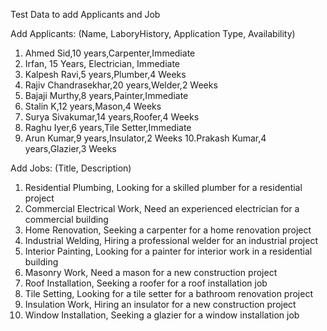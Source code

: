 Test Data to add Applicants and Job

Add Applicants: (Name, LaboryHistory, Application Type, Availability)
1. Ahmed Sid,10 years,Carpenter,Immediate
2. Irfan, 15 Years, Electrician, Immediate
3. Kalpesh Ravi,5 years,Plumber,4 Weeks
4. Rajiv Chandrasekhar,20 years,Welder,2 Weeks
5. Bajaji Murthy,8 years,Painter,Immediate
6. Stalin K,12 years,Mason,4 Weeks
7. Surya Sivakumar,14 years,Roofer,4 Weeks
8. Raghu Iyer,6 years,Tile Setter,Immediate
9. Arun Kumar,9 years,Insulator,2 Weeks
10.Prakash Kumar,4 years,Glazier,3 Weeks

Add Jobs: (Title, Description)
1. Residential Plumbing, Looking for a skilled plumber for a residential project
2. Commercial Electrical Work, Need an experienced electrician for a commercial building
3. Home Renovation, Seeking a carpenter for a home renovation project
4. Industrial Welding, Hiring a professional welder for an industrial project
5. Interior Painting, Looking for a painter for interior work in a residential building
6. Masonry Work, Need a mason for a new construction project
7. Roof Installation, Seeking a roofer for a roof installation job
8. Tile Setting, Looking for a tile setter for a bathroom renovation project
9. Insulation Work, Hiring an insulator for a new construction project
10. Window Installation, Seeking a glazier for a window installation job

